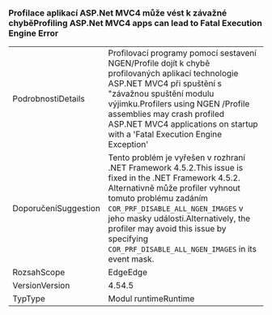 ### <a name="profiling-aspnet-mvc4-apps-can-lead-to-fatal-execution-engine-error"></a><span data-ttu-id="4db31-101">Profilace aplikací ASP.Net MVC4 může vést k závažné chybě</span><span class="sxs-lookup"><span data-stu-id="4db31-101">Profiling ASP.Net MVC4 apps can lead to Fatal Execution Engine Error</span></span>

|   |   |
|---|---|
|<span data-ttu-id="4db31-102">Podrobnosti</span><span class="sxs-lookup"><span data-stu-id="4db31-102">Details</span></span>|<span data-ttu-id="4db31-103">Profilovací programy pomocí sestavení NGEN/Profile dojít k chybě profilovaných aplikací technologie ASP.NET MVC4 při spuštění s "závažnou spuštění modulu výjimku.</span><span class="sxs-lookup"><span data-stu-id="4db31-103">Profilers using NGEN /Profile assemblies may crash profiled ASP.NET MVC4 applications on startup with a 'Fatal Execution Engine Exception'</span></span>|
|<span data-ttu-id="4db31-104">Doporučení</span><span class="sxs-lookup"><span data-stu-id="4db31-104">Suggestion</span></span>|<span data-ttu-id="4db31-105">Tento problém je vyřešen v rozhraní .NET Framework 4.5.2.</span><span class="sxs-lookup"><span data-stu-id="4db31-105">This issue is fixed in the .NET Framework 4.5.2.</span></span> <span data-ttu-id="4db31-106">Alternativně může profiler vyhnout tomuto problému zadáním <code>COR_PRF_DISABLE_ALL_NGEN_IMAGES</code> v jeho masky události.</span><span class="sxs-lookup"><span data-stu-id="4db31-106">Alternatively, the profiler may avoid this issue by specifying <code>COR_PRF_DISABLE_ALL_NGEN_IMAGES</code> in its event mask.</span></span>|
|<span data-ttu-id="4db31-107">Rozsah</span><span class="sxs-lookup"><span data-stu-id="4db31-107">Scope</span></span>|<span data-ttu-id="4db31-108">Edge</span><span class="sxs-lookup"><span data-stu-id="4db31-108">Edge</span></span>|
|<span data-ttu-id="4db31-109">Version</span><span class="sxs-lookup"><span data-stu-id="4db31-109">Version</span></span>|<span data-ttu-id="4db31-110">4.5</span><span class="sxs-lookup"><span data-stu-id="4db31-110">4.5</span></span>|
|<span data-ttu-id="4db31-111">Typ</span><span class="sxs-lookup"><span data-stu-id="4db31-111">Type</span></span>|<span data-ttu-id="4db31-112">Modul runtime</span><span class="sxs-lookup"><span data-stu-id="4db31-112">Runtime</span></span>|

